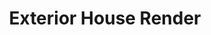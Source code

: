 ---
title: Exterior House Render
thumbnail: "../images/Exterior House_rend-01.JPG"
type: "3d"
images: []
---